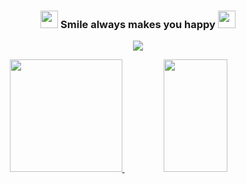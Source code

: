 <h3 align="center">
  <img src="https://media.giphy.com/media/hvRJCLFzcasrR4ia7z/giphy.gif" width="28">
  Smile always makes you happy
  <img src="https://media.giphy.com/media/hvRJCLFzcasrR4ia7z/giphy.gif" width="28">
</h3>

<p align="center">
  <a href="https://github.com/Oracle728"><img src="https://readme-typing-svg.herokuapp.com/?lines=Senior%20software%20engineer;7%2B%20years%20of%20professional%20experience;&font=Anton&center=true&width=650&height=120&color=58a6ff&vCenter=true&size=45%22"></a>
</p>

<p align="center">
    <a href="https://github.com/SmileAlways1125">
        <img height="180em" src="https://github-readme-stats.vercel.app/api?username=Smilealways1125&show_icons=true&theme=dark&include_all_commits=true&count_private=true" />
        <img height="180em" width="45%" src="https://github-readme-stats-eight-theta.vercel.app/api/top-langs/?username=SmileAlways1125&layout=compact&langs_count=10&theme=dark"/>
    </a>
</p>
